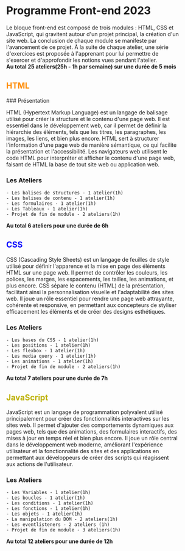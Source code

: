 
<div style="width: 90%; margin:auto;">

# Programme Front-end 2023

Le bloque front-end est composé de trois modules : HTML, CSS et JavaScript, qui gravitent autour d'un projet principal, la création d'un site web. La conclusion de chaque module se manifeste par l'avancement de ce projet. À la suite de chaque atelier, une série d'exercices est proposée à l'apprenant pour lui permettre de s'exercer et d'approfondir les notions vues pendant l'atelier.<br>
<strong>Au total 25 ateliers(25h - 1h par semaine) sur une durée de 5 mois</strong>

<h2 style="color:darkorange;">HTML</h2>

### Présentation

HTML (Hypertext Markup Language) est un langage de balisage utilisé pour créer la structure et le contenu d'une page web. Il est essentiel dans le développement web, car il permet de définir la hiérarchie des éléments, tels que les titres, les paragraphes, les images, les liens, et bien plus encore. HTML sert à structurer l'information d'une page web de manière sémantique, ce qui facilite la présentation et l'accessibilité. Les navigateurs web utilisent le code HTML pour interpréter et afficher le contenu d'une page web, faisant de HTML la base de tout site web ou application web.

### Les Ateliers

    - Les balises de structures - 1 atelier(1h)
    - Les balises de contenu - 1 atelier(1h)
    - Les formulaires - 1 atelier(1h)
    - Les Tableaux - 1 atelier(1h)
    - Projet de fin de module - 2 ateliers(1h)

<strong>Au total 6 ateliers pour une durée de 6h</strong>
<br>

<h2 style="color:blue;">CSS</h2>

CSS (Cascading Style Sheets) est un langage de feuilles de style utilisé pour définir l'apparence et la mise en page des éléments HTML sur une page web. Il permet de contrôler les couleurs, les polices, les marges, les espacements, les tailles, les animations, et plus encore. CSS sépare le contenu (HTML) de la présentation, facilitant ainsi la personnalisation visuelle et l'adaptabilité des sites web. Il joue un rôle essentiel pour rendre une page web attrayante, cohérente et responsive, en permettant aux concepteurs de styliser efficacement les éléments et de créer des designs esthétiques.

### Les Ateliers

    - Les bases du CSS - 1 atelier(1h)
    - Les positions - 1 atelier(1h)
    - Les flexbox - 1 atelier(1h)
    - Les media query - 1 atelier(1h)
    - Les animations - 1 atelier(1h)
    - Projet de fin de module - 2 ateliers(1h)

<strong>Au total 7 ateliers pour une durée de 7h</strong>
<br>

<h2 style="color:rgb(190, 178, 10);">JavaScript</h2>

<div style="backgroud:rgb(255, 241, 50);">
JavaScript est un langage de programmation polyvalent utilisé principalement pour créer des fonctionnalités interactives sur les sites web. Il permet d'ajouter des comportements dynamiques aux pages web, tels que des animations, des formulaires interactifs, des mises à jour en temps réel et bien plus encore. Il joue un rôle central dans le développement web moderne, améliorant l'expérience utilisateur et la fonctionnalité des sites et des applications en permettant aux développeurs de créer des scripts qui réagissent aux actions de l'utilisateur.

### Les Ateliers

   
    - Les Variables - 1 atelier(1h)
    - Les boucles - 1 atelier(1h)
    - Les conditions - 1 atelier(1h)
    - Les fonctions - 1 atelier(1h)
    - Les objets - 1 atelier(1h)
    - La manipulation du DOM - 2 ateliers(1h)
    - Les eventlisteners - 2 ateliers (1h)
    - Projet de fin de module - 3 ateliers(1h)

<strong>Au total 12 ateliers pour une durée de 12h</strong>
</div>

<br>
<br>
<br>


</div>

